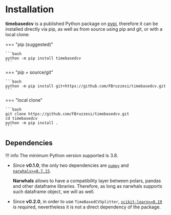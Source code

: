 # Installation

**timebasedcv** is a published Python package on [pypi](https://pypi.org/project/timebasedcv), therefore it can be installed directly via pip, as well as from source using pip and git, or with a local clone:

=== "pip (suggested)"

    ```bash
    python -m pip install timebasedcv
    ```

=== "pip + source/git"

    ```bash
    python -m pip install git+https://github.com/FBruzzesi/timebasedcv.git
    ```

=== "local clone"

    ```bash
    git clone https://github.com/FBruzzesi/timebasedcv.git
    cd timebasedcv
    python -m pip install .
    ```

## Dependencies

!!! info
    The minimum Python version supported is 3.8.

- Since **v0.1.0**, the only two dependencies are [`numpy`](https://numpy.org/doc/stable/index.html) and [`narwhals>=0.7.15`](https://narwhals-dev.github.io/narwhals/).

    **Narwhals** allows to have a compatibility layer between polars, pandas and other dataframe libraries. Therefore, as long as narwhals supports such dataframe object, we will as well.

- Since **v0.2.0**, in order to use `TimeBasedCVSplitter`, [`scikit-learn>=0.19`](https://scikit-learn.org/stable/) is required, nevertheless it is not a direct dependency of the package.
